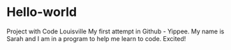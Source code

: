 # Hello-world
Project with Code Louisville
My first attempt in Github - Yippee. My name is Sarah and I am in a program to help me learn to code.
Excited!
